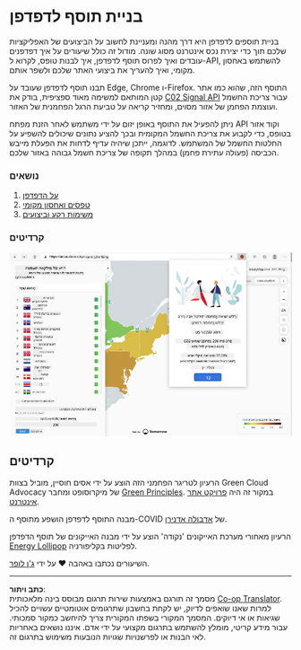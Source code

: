 <!--
CO_OP_TRANSLATOR_METADATA:
{
  "original_hash": "b121a279a6ab39878491f3e572673515",
  "translation_date": "2025-08-27T20:42:55+00:00",
  "source_file": "5-browser-extension/README.md",
  "language_code": "he"
}
-->
# בניית תוסף לדפדפן

בניית תוספים לדפדפן היא דרך מהנה ומעניינת לחשוב על הביצועים של האפליקציות שלכם תוך כדי יצירת נכס אינטרנט מסוג שונה. מודול זה כולל שיעורים על איך דפדפנים עובדים ואיך לפרוס תוסף לדפדפן, איך לבנות טופס, לקרוא ל-API, להשתמש באחסון מקומי, ואיך להעריך את ביצועי האתר שלכם ולשפר אותם.

תבנו תוסף לדפדפן שעובד על Edge, Chrome ו-Firefox. התוסף הזה, שהוא כמו אתר קטן המותאם למשימה מאוד ספציפית, בודק את [C02 Signal API](https://www.co2signal.com) עבור צריכת החשמל ועוצמת הפחמן של אזור מסוים, ומחזיר קריאה על טביעת הרגל הפחמנית של האזור.

ניתן להפעיל את התוסף באופן יזום על ידי משתמש לאחר הזנת מפתח API וקוד אזור בטופס, כדי לקבוע את צריכת החשמל המקומית ובכך להציע נתונים שיכולים להשפיע על החלטות החשמל של המשתמש. לדוגמה, ייתכן שיהיה עדיף לדחות את הפעלת מייבש הכביסה (פעולה עתירת פחמן) במהלך תקופה של צריכת חשמל גבוהה באזור שלכם.

### נושאים

1. [על הדפדפן](1-about-browsers/README.md)  
2. [טפסים ואחסון מקומי](2-forms-browsers-local-storage/README.md)  
3. [משימות רקע וביצועים](3-background-tasks-and-performance/README.md)  

### קרדיטים

![תוסף דפדפן ירוק](../../../translated_images/extension-screenshot.0e7f5bfa110e92e3875e1bc9405edd45a3d2e02963e48900adb91926a62a5807.he.png)

## קרדיטים

הרעיון לטריגר הפחמני הזה הוצע על ידי אסים חוסיין, מוביל בצוות Green Cloud Advocacy של מיקרוסופט ומחבר [Green Principles](https://principles.green/). במקור זה היה [פרויקט אתר אינטרנט](https://github.com/jlooper/green).

מבנה התוסף לדפדפן הושפע מתוסף ה-COVID של [אדבולה אדנירן](https://github.com/onedebos/covtension).

הרעיון מאחורי מערכת האייקונים 'נקודה' הוצע על ידי מבנה האייקונים של תוסף הדפדפן [Energy Lollipop](https://energylollipop.com/) לפליטות בקליפורניה.

השיעורים נכתבו באהבה ♥️ על ידי [ג'ן לופר](https://www.twitter.com/jenlooper).

---

**כתב ויתור**:  
מסמך זה תורגם באמצעות שירות תרגום מבוסס בינה מלאכותית [Co-op Translator](https://github.com/Azure/co-op-translator). למרות שאנו שואפים לדיוק, יש לקחת בחשבון שתרגומים אוטומטיים עשויים להכיל שגיאות או אי דיוקים. המסמך המקורי בשפתו המקורית צריך להיחשב כמקור סמכותי. עבור מידע קריטי, מומלץ להשתמש בתרגום מקצועי על ידי אדם. איננו נושאים באחריות לאי הבנות או לפרשנויות שגויות הנובעות משימוש בתרגום זה.